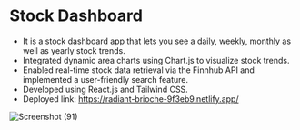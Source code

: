 # Stock Dashboard
- It is a stock dashboard app that lets you see a daily, weekly, monthly as well as yearly stock trends.
- Integrated dynamic area charts using Chart.js to visualize stock trends.
- Enabled real-time stock data retrieval via the Finnhub API and implemented a user-friendly search feature.
- Developed using React.js and Tailwind CSS.
- Deployed link: https://radiant-brioche-9f3eb9.netlify.app/
  
![Screenshot (91)](https://github.com/Arisha110/Stock-Dashboard/assets/96740259/efd23be4-393d-4750-923d-ddc59973278e)
